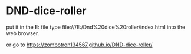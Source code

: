 # DND-dice-roller
put it in the E: file
type 
file:///E:/Dnd%20dice%20roller/index.html into the web browser.

or go to https://zombotron134567.github.io/DND-dice-roller/

